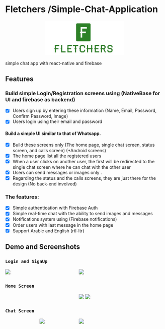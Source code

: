 # Fletchers /Simple-Chat-Application

<p align="center">
    <img alt="daug" src="./src/img/logo.jpg" width="250">
  </a>
</p>
simple chat app with react-native and firebase


 ## Features
### Build simple Login/Registration screens using (NativeBase for UI and firebase as backend)
- [x] Users sign up by entering these information (Name, Email, Password, Confirm Password, Image)
- [x] Users login using their email and password
#### Build a simple UI similar to that of Whatsapp. 
- [x] Build these screens only (The home page, single chat screen, status screen, and calls screen) (*Android screens)
- [x] The home page  list all the registered users
- [x] When a user clicks on another user, the first will be redirected to the single chat screen where he can chat with the other user
- [x] Users can send messages or images only .
- [x] Regarding the status and the calls screens, they are just there for the design (No back-end involved)
### The features:
- [x] Simple authentication with Firebase Auth
- [x] Simple real-time chat with the ability to send images and messages
- [x] Notifications system using (Firebase notifications)
- [x] Order users with last message in the home page
 -[x] Support Arabic and English (rtl-ltr)

## Demo and Screenshots


### `Login and SignUp`
<div style={{display: flex; flex-direction: row,align-content:center}}>

  <img   src="https://user-images.githubusercontent.com/45076188/61658361-7e5bf000-acc5-11e9-9da8-2d79e7dc8419.gif" width="270" />

 <img  align="right"  src="https://user-images.githubusercontent.com/45076188/61658349-769c4b80-acc5-11e9-95e2-8fc414549e7e.gif" width="270" />
 </div>


### `Home Screen`
<div align="center"  style={{display: flex; flex-direction: row; align-content:center }}>
  <img src="https://user-images.githubusercontent.com/45076188/61658397-8ddb3900-acc5-11e9-8162-df88c4fbba2f.gif" width="270" />
  <img  src="https://user-images.githubusercontent.com/45076188/61658381-86b42b00-acc5-11e9-8c98-d6c91ebfadab.gif" width="270" />
</div>
    
    
    
   ### `Chat Screen`
<div align="center"  style={{display: flex; flex-direction: row}}>
  <img  src="https://user-images.githubusercontent.com/45076188/61658408-9469b080-acc5-11e9-9e0f-be89e5fc87eb.gif" width="270" />
  <img align="right" src="https://user-images.githubusercontent.com/45076188/61658422-9cc1eb80-acc5-11e9-890b-f2c48db34d53.gif" width="270" />
</div>
